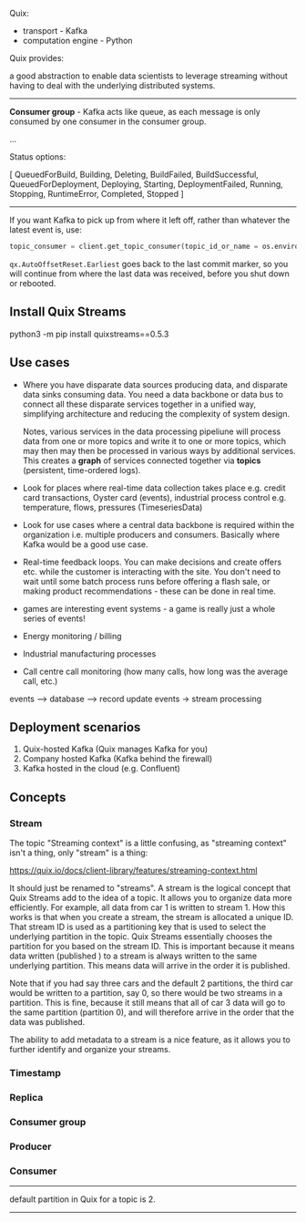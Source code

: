 Quix:

- transport - Kafka
- computation engine - Python

Quix provides:

a good abstraction to enable data scientists to leverage streaming
without having to deal with the underlying distributed systems.

---

**Consumer group** - Kafka acts like queue, as each message is only
consumed by one consumer in the consumer group.


...


Status options:

[ QueuedForBuild, Building, Deleting, BuildFailed, BuildSuccessful, QueuedForDeployment, Deploying, Starting, DeploymentFailed, Running, Stopping, RuntimeError, Completed, Stopped ]

---

If you want Kafka to pick up from where it left off, rather than
whatever the latest event is, use:

``` python
topic_consumer = client.get_topic_consumer(topic_id_or_name = os.environ["input"], auto_offset_reset=qx.AutoOffsetReset.Earliest, consumer_group='test')
```

`qx.AutoOffsetReset.Earliest` goes back to the last commit marker, so
you will continue from where the last data was received, before you
shut down or rebooted.

## Install Quix Streams

python3 -m pip install quixstreams==0.5.3 


## Use cases

- Where you have disparate data sources producing data, and disparate
  data sinks consuming data. You need a data backbone or data bus to
  connect all these disparate services together in a unified way,
  simplifying architecture and reducing the complexity of system
  design.
  
  Notes, various services in the data processing pipeliune will
  process data from one or more topics and write it to one or more
  topics, which may then may then be processed in various ways by
  additional services. This creates a **graph** of services connected
  together via **topics** (persistent, time-ordered logs).

- Look for places where real-time data collection takes place
  e.g. credit card transactions, Oyster card (events), industrial
  process control e.g. temperature, flows, pressures (TimeseriesData)

- Look for use cases where a central data backbone is required within
  the organization i.e. multiple producers and consumers. Basically
  where Kafka would be a good use case.

- Real-time feedback loops. You can make decisions and create offers
  etc. while the customer is interacting with the site. You don't need
  to wait until some batch process runs before offering a flash sale,
  or making product recommendations - these can be done in real time.
  
- games are interesting event systems - a game is really just a whole
  series of events!
  

- Energy monitoring / billing
- Industrial manufacturing processes
- Call centre call monitoring (how many calls, how long was the average call, etc.)

events --> database --> record update events -> stream processing

## Deployment scenarios

1. Quix-hosted Kafka (Quix manages Kafka for you)
2. Company hosted Kafka (Kafka behind the firewall)
3. Kafka hosted in the cloud (e.g. Confluent)



## Concepts

### Stream

The topic "Streaming context" is a little confusing, as "streaming
context" isn't a thing, only "stream" is a thing:

https://quix.io/docs/client-library/features/streaming-context.html

It should just be renamed to "streams". A stream is the logical concept
that Quix Streams add to the idea of a topic. It allows you to
organize data more efficiently. For example, all data from car 1 is
written to stream 1. How this works is that when you create a stream,
the stream is allocated a unique ID. That stream ID is used as a
partitioning key that is used to select the underlying partition in
the topic. Quix Streams essentially chooses the partition for you
based on the stream ID. This is important because it means data
written (published ) to a stream is always written to the same
underlying partition. This means data will arrive in the order it is
published.

Note that if you had say three cars and the default 2 partitions, the
third car would be written to a partition, say 0, so there would be
two streams in a partition. This is fine, because it still means that
all of car 3 data will go to the same partition (partition 0), and
will therefore arrive in the order that the data was published.

The ability to add metadata to a stream is a nice feature, as it
allows you to further identify and organize your streams.

### Timestamp

### Replica

### Consumer group

### Producer

### Consumer




---

default partition in Quix for a topic is 2.

---

